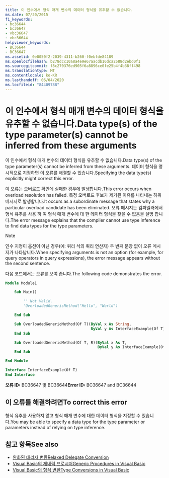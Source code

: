 ```yaml
---
title: 이 인수에서 형식 매개 변수의 데이터 형식을 유추할 수 없습니다.
ms.date: 07/20/2015
f1_keywords:
- bc36644
- bc36647
- vbc36647
- vbc36644
helpviewer_keywords:
- BC36644
- BC36647
ms.assetid: 0e0050f2-2039-4311-b260-f0ebfde84189
ms.openlocfilehash: b278dcc10a8a4e9e67aacdb16dca2588d2ebd0f1
ms.sourcegitcommit: f8c270376ed905f6a8896ce0fe25b4f4b38ff498
ms.translationtype: MT
ms.contentlocale: ko-KR
ms.lasthandoff: 06/04/2020
ms.locfileid: "84409788"
---
```

# <a name="data-types-of-the-type-parameters-cannot-be-inferred-from-these-arguments"></a><span data-ttu-id="be260-102">이 인수에서 형식 매개 변수의 데이터 형식을 유추할 수 없습니다.</span><span class="sxs-lookup"><span data-stu-id="be260-102">Data type(s) of the type parameter(s) cannot be inferred from these arguments</span></span>

<span data-ttu-id="be260-103">이 인수에서 형식 매개 변수의 데이터 형식을 유추할 수 없습니다.</span><span class="sxs-lookup"><span data-stu-id="be260-103">Data type(s) of the type parameter(s) cannot be inferred from these arguments.</span></span> <span data-ttu-id="be260-104">데이터 형식을 명시적으로 지정하면 이 오류를 해결할 수 있습니다.</span><span class="sxs-lookup"><span data-stu-id="be260-104">Specifying the data type(s) explicitly might correct this error.</span></span>

<span data-ttu-id="be260-105">이 오류는 오버로드 확인에 실패한 경우에 발생합니다.</span><span class="sxs-lookup"><span data-stu-id="be260-105">This error occurs when overload resolution has failed.</span></span> <span data-ttu-id="be260-106">특정 오버로드 후보가 제거된 이유를 나타내는 하위 메시지로 발생합니다.</span><span class="sxs-lookup"><span data-stu-id="be260-106">It occurs as a subordinate message that states why a particular overload candidate has been eliminated.</span></span> <span data-ttu-id="be260-107">오류 메시지는 컴파일러에서 형식 유추를 사용 하 여 형식 매개 변수에 대 한 데이터 형식을 찾을 수 없음을 설명 합니다.</span><span class="sxs-lookup"><span data-stu-id="be260-107">The error message explains that the compiler cannot use type inference to find data types for the type parameters.</span></span>

> [!NOTE]
> <span data-ttu-id="be260-108">인수 지정이 옵션이 아닌 경우(예: 쿼리 식의 쿼리 연산자) 두 번째 문장 없이 오류 메시지가 나타납니다.</span><span class="sxs-lookup"><span data-stu-id="be260-108">When specifying arguments is not an option (for example, for query operators in query expressions), the error message appears without the second sentence.</span></span>

<span data-ttu-id="be260-109">다음 코드에서는 오류를 보여 줍니다.</span><span class="sxs-lookup"><span data-stu-id="be260-109">The following code demonstrates the error.</span></span>

```vb
Module Module1

    Sub Main()

        '' Not Valid.
        'OverloadedGenericMethod("Hello", "World")

    End Sub

    Sub OverloadedGenericMethod(Of T)(ByVal x As String,
                                      ByVal y As InterfaceExample(Of T))
    End Sub

    Sub OverloadedGenericMethod(Of T, R)(ByVal x As T,
                                         ByVal y As InterfaceExample(Of R))
    End Sub

End Module

Interface InterfaceExample(Of T)
End Interface
```

<span data-ttu-id="be260-110">**오류 ID:** BC36647 및 BC36644</span><span class="sxs-lookup"><span data-stu-id="be260-110">**Error ID:** BC36647 and BC36644</span></span>

## <a name="to-correct-this-error"></a><span data-ttu-id="be260-111">이 오류를 해결하려면</span><span class="sxs-lookup"><span data-stu-id="be260-111">To correct this error</span></span>

<span data-ttu-id="be260-112">형식 유추를 사용하지 않고 형식 매개 변수에 대한 데이터 형식을 지정할 수 있습니다.</span><span class="sxs-lookup"><span data-stu-id="be260-112">You may be able to specify a data type for the type parameter or parameters instead of relying on type inference.</span></span>

## <a name="see-also"></a><span data-ttu-id="be260-113">참고 항목</span><span class="sxs-lookup"><span data-stu-id="be260-113">See also</span></span>

- [<span data-ttu-id="be260-114">완화된 대리자 변환</span><span class="sxs-lookup"><span data-stu-id="be260-114">Relaxed Delegate Conversion</span></span>](../../programming-guide/language-features/delegates/relaxed-delegate-conversion.md)
- [<span data-ttu-id="be260-115">Visual Basic의 제네릭 프로시저</span><span class="sxs-lookup"><span data-stu-id="be260-115">Generic Procedures in Visual Basic</span></span>](../../programming-guide/language-features/data-types/generic-procedures.md)
- [<span data-ttu-id="be260-116">Visual Basic의 형식 변환</span><span class="sxs-lookup"><span data-stu-id="be260-116">Type Conversions in Visual Basic</span></span>](../../programming-guide/language-features/data-types/type-conversions.md)
